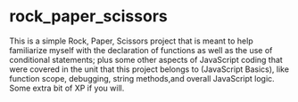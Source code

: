 # rock_paper_scissors
This is a simple Rock, Paper, Scissors project that is meant to help familiarize myself with the declaration of functions as well as the use of conditional statements; plus some other aspects of JavaScript coding that were covered in the unit that this project belongs to (JavaScript Basics), like function scope, debugging, string methods,and overall JavaScript logic. Some extra bit of XP if you will.